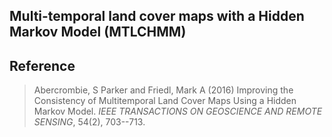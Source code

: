 Multi-temporal land cover maps with a Hidden Markov Model (MTLCHMM)
---

## Reference

> Abercrombie, S Parker and Friedl, Mark A (2016) Improving the Consistency of Multitemporal Land 
Cover Maps Using a Hidden Markov Model. _IEEE TRANSACTIONS ON GEOSCIENCE AND REMOTE SENSING_, 54(2), 703--713.
